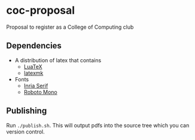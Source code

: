 # coc-proposal

Proposal to register as a College of Computing club

## Dependencies

- A distribution of latex that contains
  - [LuaTeX](http://www.luatex.org/)
  - [latexmk](https://www.ctan.org/pkg/latexmk/)
- Fonts
  - [Inria Serif](https://fonts.google.com/specimen/Inria+Serif?query=Inria)
  - [Roboto Mono](https://fonts.google.com/specimen/Roboto+Mono?query=Roboto+Mono)

## Publishing

Run `./publish.sh`. This will output pdfs into the source tree which you can version control.
